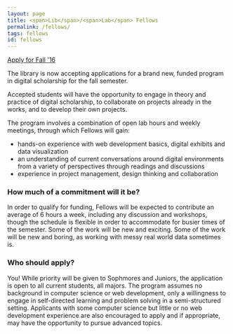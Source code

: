 ```yaml
---
layout: page
title: <span>Lib</span>/<span>Lab</span> Fellows
permalink: /fellows/
tags: fellows
id: fellows
---
```


<a href="https://goo.gl/forms/suWOiEMsKHI0OB6H2" class="button button-red">Apply for Fall '16</a>

The library is now accepting applications for a brand new, funded program in digital scholarship for the fall semester.

Accepted students will have the opportunity to engage in theory and practice of digital scholarship, to collaborate on projects already in the works, and to develop their own projects.

The program involves a combination of open lab hours and weekly meetings, through which Fellows will gain:

- hands-on experience with web development basics, digital exhibits and data visualization
- an understanding of current conversations around digital environments from a variety of perspectives through readings and discussions
- experience in project management, design thinking and collaboration

### How much of a commitment will it be?

In order to qualify for funding, Fellows will be expected to contribute an average of 6 hours a week, including any discussion and workshops, though the schedule is flexible in order to accommodate for busier times of the semester. Some of the work will be new and exciting. Some of the work will be new and boring, as working with messy real world data sometimes is.

### Who should apply?

You! While priority will be given to Sophmores and Juniors, the application is open to all current students, all majors. The program assumes no background in computer science or web development, only a willingness to engage in self-directed learning and problem solving in a semi-structured setting. Applicants with some computer science but little or no web development experience are also encouraged to apply and if appropriate, may have the opportunity to pursue advanced topics.
